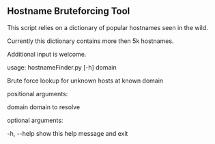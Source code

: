 ## Hostname Bruteforcing Tool
This script relies on a dictionary of popular hostnames seen in the wild.<p> 
Currently this dictionary contains more then 5k hostnames.<p> 
Additional input is welcome.<p>

usage: hostnameFinder.py [-h] domain<p>

Brute force lookup for unknown hosts at known domain<p>

positional arguments:<p>
  domain      domain to resolve<p>

optional arguments:<p>
  -h, --help  show this help message and exit
